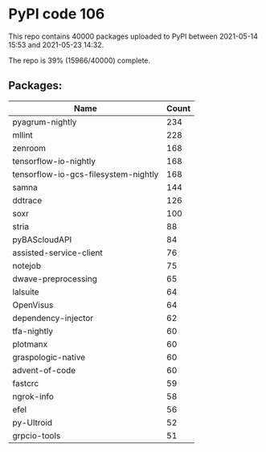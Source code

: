 # PyPI code 106

This repo contains 40000 packages uploaded to PyPI between 
2021-05-14 15:53 and 2021-05-23 14:32.

The repo is 39% (15966/40000) complete.

## Packages:

| Name  | Count |
| ----- | ----- |
| pyagrum-nightly | 234 |
| mllint | 228 |
| zenroom | 168 |
| tensorflow-io-nightly | 168 |
| tensorflow-io-gcs-filesystem-nightly | 168 |
| samna | 144 |
| ddtrace | 126 |
| soxr | 100 |
| stria | 88 |
| pyBAScloudAPI | 84 |
| assisted-service-client | 76 |
| notejob | 75 |
| dwave-preprocessing | 65 |
| lalsuite | 64 |
| OpenVisus | 64 |
| dependency-injector | 62 |
| tfa-nightly | 60 |
| plotmanx | 60 |
| graspologic-native | 60 |
| advent-of-code | 60 |
| fastcrc | 59 |
| ngrok-info | 58 |
| efel | 56 |
| py-Ultroid | 52 |
| grpcio-tools | 51 |


